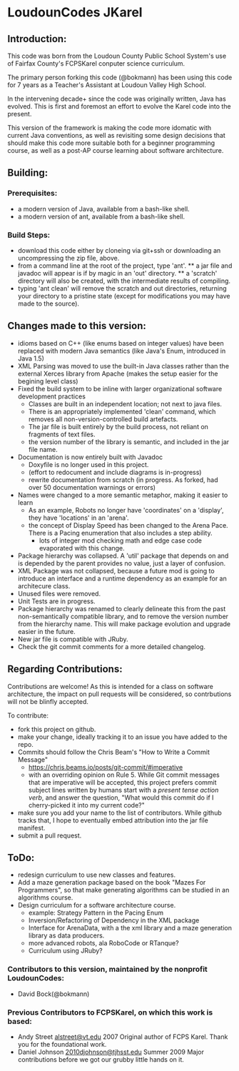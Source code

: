 # LoudounCodes JKarel

## Introduction:
This code was born from the Loudoun County Public School System's use of Fairfax County's FCPSKarel conputer science curriculum.

The primary person forking this code (@bokmann) has been using this code for 7 years as a Teacher's Assistant at Loudoun Valley High School.

In the intervening decade+ since the code was originally written, Java has evolved.  This is first and foremost an effort to evolve the Karel code into the present.

This version of the framework is making the code more idomatic with current Java conventions, as well as revisiting some design decisions that should make this code more suitable both for a beginner programming course, as well as a post-AP course learning about software architecture.

## Building:
### Prerequisites:
* a modern version of Java, available from a bash-like shell.
* a modern version of ant, available from a bash-like shell.
### Build Steps:
* download this code either by cloneing via git+ssh or downloading an uncompressing the zip file, above.
* from a command line at the root of the project, type 'ant'.
** a jar file and javadoc will appear is if by magic in an 'out' directory.
** a 'scratch' directory will also be created, with the intermediate results of compiling.
* typing 'ant clean' will remove the scratch and out directories, returning your directory to a pristine state (except for modifications you may have made to the source).
## Changes made to this version:
* idioms based on C++ (like enums based on integer values) have been replaced with modern Java semantics (like Java's Enum, introduced in Java 1.5)
* XML Parsing was moved to use the built-in Java classes rather than the external Xerces library from Apache (makes the setup easier for the begining level class)
* Fixed the build system to be inline with larger organizational software development practices
  * Classes are built in an independent location; not next to java files.
  * There is an appropriately implemented 'clean' command, which removes all non-version-controlled build artefacts.
  * The jar file is built entirely by the build process, not reliant on fragments of text files.
  * the version number of the library is semantic, and included in the jar file name.
* Documentation is now entirely built with Javadoc
  * Doxyfile is no longer used in this project.
  * (effort to redocument and include diagrams is in-progress)
  * rewrite documentation from scratch (in progress. As forked, had over 50 documentation warnings or errors)
* Names were changed to a more semantic metaphor, making it easier to learn
  * As an example, Robots no longer have 'coordinates' on a 'display', they have 'locations' in an 'arena'.
  * the concept of Display Speed has been changed to the Arena Pace.  There is a Pacing enumeration that also includes a step ability.
    * lots of integer mod checking math and edge case code evaporated with this change.
* Package hierarchy was collapsed.  A 'util' package that depends on and is depended by the parent provides no value, just a layer of confusion.
* XML Package was not collapsed, because a future mod is going to introduce an interface and a runtime dependency as an example for an architecure class.
* Unused files were removed.
* Unit Tests are in progress.
* Package hierarchy was renamed to clearly delineate this from the past non-semantically compatible library, and to remove the version number from the hierarchy name. This will make package evolution and upgrade easier in the future.
* New jar file is compatible with JRuby.
* Check the git commit comments for a more detailed changelog.

## Regarding Contributions:
Contributions are welcome!  As this is intended for a class on software architecture, the impact on pull requests will be considered, so contrbutions will not be blinfly accepted.

To contribute:
* fork this project on github.
* make your change, ideally tracking it to an issue you have added to the repo.
* Commits should follow the Chris Beam's "How to Write a Commit Message"
  * https://chris.beams.io/posts/git-commit/#imperative
  * with an overriding opinion on Rule 5.  While Git commit messages that are imperative will be accepted, this project prefers commit subject lines written by humans start with a *present tense action verb*, and answer the question, "What would this commit do if I cherry-picked it into my current code?"
* make sure you add your name to the list of contributors.  While github tracks that, I hope to eventually embed attribution into the jar file manifest.
* submit a pull request.

## ToDo:
* redesign curriculum to use new classes and features.
* Add a maze generation package based on the book "Mazes For Programmers", so that make generating algorithms can be studied in an algorithms course.
* Design curriculum for a software architecture course.
  * example: Strategy Pattern in the Pacing Enum
  * Inversion/Refactoring of Dependency in the XML package
  * Interface for ArenaData, with a the xml library and a maze generation library as data producers.
  * more advanced robots, ala RoboCode or RTanque?
  * Curriculum using JRuby?

### Contributors to this version, maintained by the nonprofit LoudounCodes:
* David Bock(@bokmann)

### Previous Contributors to FCPSKarel, on which this work is based:

* Andy Street <alstreet@vt.edu> 2007 Original author of FCPS Karel. Thank you for the foundational work.
* Daniel Johnson <2010djohnson@tjhsst.edu> Summer 2009 Major contributions before we got our grubby little hands on it.

